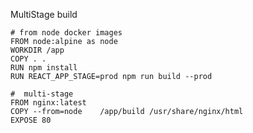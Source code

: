MultiStage build

    # from node docker images
    FROM node:alpine as node
    WORKDIR /app
    COPY . .
    RUN npm install 
    RUN REACT_APP_STAGE=prod npm run build --prod

    #  multi-stage
    FROM nginx:latest
    COPY --from=node    /app/build /usr/share/nginx/html
    EXPOSE 80